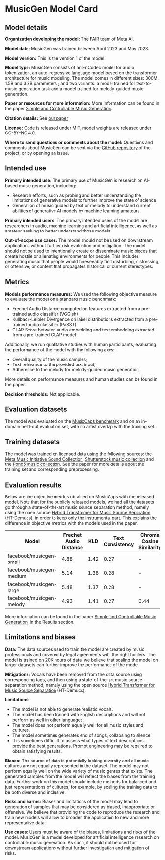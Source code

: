# MusicGen Model Card

## Model details

**Organization developing the model:** The FAIR team of Meta AI.

**Model date:** MusicGen was trained between April 2023 and May 2023.

**Model version:** This is the version 1 of the model.

**Model type:** MusicGen consists of an EnCodec model for audio tokenization, an auto-regressive language model based on the transformer architecture for music modeling. The model comes in different sizes: 300M, 1.5B and 3.3B parameters ; and two variants: a model trained for text-to-music generation task and a model trained for melody-guided music generation.

**Paper or resources for more information:** More information can be found in the paper [Simple and Controllable Music Generation][arxiv].

**Citation details:** See [our paper][arxiv]

**License:** Code is released under MIT, model weights are released under CC-BY-NC 4.0.

**Where to send questions or comments about the model:** Questions and comments about MusicGen can be sent via the [GitHub repository](https://github.com/facebookresearch/audiocraft) of the project, or by opening an issue.

## Intended use
**Primary intended use:** The primary use of MusicGen is research on AI-based music generation, including:

- Research efforts, such as probing and better understanding the limitations of generative models to further improve the state of science
- Generation of music guided by text or melody to understand current abilities of generative AI models by machine learning amateurs

**Primary intended users:** The primary intended users of the model are researchers in audio, machine learning and artificial intelligence, as well as amateur seeking to better understand those models.

**Out-of-scope use cases:** The model should not be used on downstream applications without further risk evaluation and mitigation. The model should not be used to intentionally create or disseminate music pieces that create hostile or alienating environments for people. This includes generating music that people would foreseeably find disturbing, distressing, or offensive; or content that propagates historical or current stereotypes.

## Metrics

**Models performance measures:** We used the following objective measure to evaluate the model on a standard music benchmark:

- Frechet Audio Distance computed on features extracted from a pre-trained audio classifier (VGGish)
- Kullback-Leibler Divergence on label distributions extracted from a pre-trained audio classifier (PaSST)
- CLAP Score between audio embedding and text embedding extracted from a pre-trained CLAP model

Additionally, we run qualitative studies with human participants, evaluating the performance of the model with the following axes:

- Overall quality of the music samples;
- Text relevance to the provided text input;
- Adherence to the melody for melody-guided music generation.

More details on performance measures and human studies can be found in the paper.

**Decision thresholds:** Not applicable.

## Evaluation datasets

The model was evaluated on the [MusicCaps benchmark](https://www.kaggle.com/datasets/googleai/musiccaps) and on an in-domain held-out evaluation set, with no artist overlap with the training set.

## Training datasets

The model was trained on licensed data using the following sources: the [Meta Music Initiative Sound Collection](https://www.fb.com/sound),  [Shutterstock music collection](https://www.shutterstock.com/music) and the [Pond5 music collection](https://www.pond5.com/). See the paper for more details about the training set and corresponding preprocessing.

## Evaluation results

Below are the objective metrics obtained on MusicCaps with the released model. Note that for the publicly released models, we had all the datasets go through a state-of-the-art music source separation method, namely using the open source [Hybrid Transformer for Music Source Separation](https://github.com/facebookresearch/demucs) (HT-Demucs), in order to keep only the instrumental part. This explains the difference in objective metrics with the models used in the paper.

| Model | Frechet Audio Distance | KLD | Text Consistency | Chroma Cosine Similarity |
|---|---|---|---|---|
| facebook/musicgen-small  | 4.88 | 1.42 | 0.27 | - |
| facebook/musicgen-medium | 5.14 | 1.38 | 0.28 | - |
| facebook/musicgen-large  | 5.48 | 1.37 | 0.28 | - |
| facebook/musicgen-melody | 4.93 | 1.41 | 0.27 | 0.44 |

More information can be found in the paper [Simple and Controllable Music Generation][arxiv], in the Results section.

## Limitations and biases

**Data:** The data sources used to train the model are created by music professionals and covered by legal agreements with the right holders. The model is trained on 20K hours of data, we believe that scaling the model on larger datasets can further improve the performance of the model.

**Mitigations:** Vocals have been removed from the data source using corresponding tags, and then using a state-of-the-art music source separation method, namely using the open source [Hybrid Transformer for Music Source Separation](https://github.com/facebookresearch/demucs) (HT-Demucs).

**Limitations:**

- The model is not able to generate realistic vocals.
- The model has been trained with English descriptions and will not perform as well in other languages.
- The model does not perform equally well for all music styles and cultures.
- The model sometimes generates end of songs, collapsing to silence.
- It is sometimes difficult to assess what types of text descriptions provide the best generations. Prompt engineering may be required to obtain satisfying results.

**Biases:** The source of data is potentially lacking diversity and all music cultures are not equally represented in the dataset. The model may not perform equally well on the wide variety of music genres that exists. The generated samples from the model will reflect the biases from the training data. Further work on this model should include methods for balanced and just representations of cultures, for example, by scaling the training data to be both diverse and inclusive.

**Risks and harms:** Biases and limitations of the model may lead to generation of samples that may be considered as biased, inappropriate or offensive. We believe that providing the code to reproduce the research and train new models will allow to broaden the application to new and more representative data.

**Use cases:** Users must be aware of the biases, limitations and risks of the model. MusicGen is a model developed for artificial intelligence research on controllable music generation. As such, it should not be used for downstream applications without further investigation and mitigation of risks.

[arxiv]: https://arxiv.org/abs/2306.05284